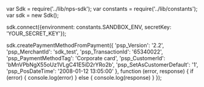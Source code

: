 var Sdk = require('../lib/nps-sdk');
var constants = require('../lib/constants');
var sdk = new Sdk();

sdk.connect({environment: constants.SANDBOX_ENV,
            secretKey: 'YOUR_SECRET_KEY'});

sdk.createPaymentMethodFromPayment({
    'psp_Version': '2.2',
    'psp_MerchantId': 'sdk_test',
    'psp_TransactionId': '65340022',
    'psp_PaymentMethodTag': 'Corporate card',
    'psp_CustomerId': 'bMnVPbNgX55oUz1VLgC41E5iD2rYRo2b',
    'psp_SetAsCustomerDefault': '1',
    'psp_PosDateTime': '2008-01-12 13:05:00'
},
function (error, response) { 
    if (error) {
        console.log(error)
    } else { 
        console.log(response)
    }
});

